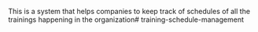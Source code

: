 This is a system that helps companies to keep track of schedules of all the trainings happening in the organization# training-schedule-management
